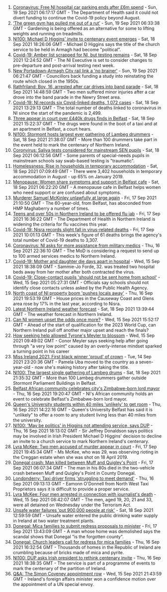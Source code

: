 1. [Coronavirus: Free NI hospital car parking ends after £6m spend](https://www.bbc.co.uk/news/uk-northern-ireland-58570838?at_medium=RSS&at_campaign=KARANGA) - Sun, 19 Sep 2021 06:17:17 GMT - The Department of Health said it could not divert funding to continue the Covid-19 policy beyond August.
2. [‘The green gym has pulled me out of a rut’](https://www.bbc.co.uk/news/uk-northern-ireland-58436618?at_medium=RSS&at_campaign=KARANGA) - Sun, 19 Sep 2021 06:33:38 GMT - Gardening is being offered as an alternative for some to lifting weights and running on treadmills.
3. [NI100: Michael D Higgins' invite to centenary event emerges](https://www.bbc.co.uk/news/uk-northern-ireland-58612070?at_medium=RSS&at_campaign=KARANGA) - Sat, 18 Sep 2021 18:26:06 GMT - Michael D Higgins says the title of the church service to be held in Armagh had become "political".
4. [Covid-19: Amber list scrapped for NI, but testing remains](https://www.bbc.co.uk/news/uk-northern-ireland-58609107?at_medium=RSS&at_campaign=KARANGA) - Sat, 18 Sep 2021 12:24:52 GMT - The NI Executive is set to consider changes to pre-departure and post-arrival testing next week.
5. [New Portadown-Armagh City rail link a 'no brainer'](https://www.bbc.co.uk/news/uk-northern-ireland-58596625?at_medium=RSS&at_campaign=KARANGA) - Sun, 19 Sep 2021 06:21:47 GMT - Councillors back funding a study into reinstating the route which closed in the 1950s.
6. [Rathfriland: Boy, 16, arrested after car drives into band parade](https://www.bbc.co.uk/news/uk-northern-ireland-58607794?at_medium=RSS&at_campaign=KARANGA) - Sat, 18 Sep 2021 14:48:59 GMT - Two men suffered minor injuries after a car drove into the band parade in the Newry Street area.
7. [Covid-19: NI records six Covid-linked deaths, 1,072 cases](https://www.bbc.co.uk/news/uk-northern-ireland-58610005?at_medium=RSS&at_campaign=KARANGA) - Sat, 18 Sep 2021 13:29:13 GMT - The total number of deaths linked to coronavirus in NI since the start of the pandemic is 2,499.
8. [Three appear in court over £440k drugs finds in Belfast](https://www.bbc.co.uk/news/uk-northern-ireland-58609112?at_medium=RSS&at_campaign=KARANGA) - Sat, 18 Sep 2021 15:22:37 GMT - The drugs were found in the boot of a taxi and at an apartment in Belfast, a court hears.
9. [NI100: Stormont hosts largest ever gathering of Lambeg drummers](https://www.bbc.co.uk/news/uk-northern-ireland-58612163?at_medium=RSS&at_campaign=KARANGA) - Sat, 18 Sep 2021 21:38:07 GMT - More than 100 drummers take part in the event held to mark the centenary of Northern Ireland.
10. [Coronvirus: Saliva tests considered for mainstream SEN pupils](https://www.bbc.co.uk/news/uk-northern-ireland-58601609?at_medium=RSS&at_campaign=KARANGA) - Sat, 18 Sep 2021 06:12:56 GMT - Some parents of special-needs pupils in mainstream schools say swab-based testing is "traumatic".
11. [Homelessness: Rise in households in temporary accommodation](https://www.bbc.co.uk/news/uk-northern-ireland-58602977?at_medium=RSS&at_campaign=KARANGA) - Sat, 18 Sep 2021 07:09:49 GMT - There were 3,402 households in temporary accommodation in August - up 65% on January 2019.
12. [Menopause: Women share symptoms and support in Belfast cafe](https://www.bbc.co.uk/news/uk-northern-ireland-58596628?at_medium=RSS&at_campaign=KARANGA) - Sat, 18 Sep 2021 06:22:20 GMT - A menopause cafe in Belfast helps women who need support or are confused about symptoms.
13. [Murderer Samuel McKinley unlawfully at large again](https://www.bbc.co.uk/news/uk-northern-ireland-58602979?at_medium=RSS&at_campaign=KARANGA) - Fri, 17 Sep 2021 21:10:50 GMT - The 60-year-old, from Belfast, has absconded from HMP Maghaberry a number of times.
14. [Teens and over 50s in Northern Ireland to be offered flu jab](https://www.bbc.co.uk/news/uk-northern-ireland-58602611?at_medium=RSS&at_campaign=KARANGA) - Fri, 17 Sep 2021 16:36:22 GMT - The Department of Health in Northern Ireland is widening the criteria for flu vaccines this year.
15. [Covid-19: Nisra records slight fall in virus-related deaths](https://www.bbc.co.uk/news/uk-northern-ireland-58596552?at_medium=RSS&at_campaign=KARANGA) - Fri, 17 Sep 2021 10:01:13 GMT - This week's figure of 61 deaths brings the agency's total number of Covid-19 deaths to 3,307.
16. [Coronavirus: NI asks for more assistance from military medics](https://www.bbc.co.uk/news/uk-northern-ireland-58587860?at_medium=RSS&at_campaign=KARANGA) - Thu, 16 Sep 2021 22:36:10 GMT - The MoD is considering a request to send up to 100 armed services medics to Northern Ireland.
17. [Covid-19: Mother and daughter die days apart in hospital](https://www.bbc.co.uk/news/uk-northern-ireland-58575722?at_medium=RSS&at_campaign=KARANGA) - Wed, 15 Sep 2021 18:38:09 GMT - Sammie-Jo Forde, 32. was treated two hospital beds away from her mother after both contracted the virus.
18. [Covid-19: Close-contact pupils 'should not be sent home from school'](https://www.bbc.co.uk/news/uk-northern-ireland-58565658?at_medium=RSS&at_campaign=KARANGA) - Wed, 15 Sep 2021 05:27:31 GMT - Officials say schools should not identify close contacts unless asked by the Public Health Agency.
19. [North coast of NI property boom 'pushes locals away'](https://www.bbc.co.uk/news/uk-northern-ireland-58578034?at_medium=RSS&at_campaign=KARANGA) - Thu, 16 Sep 2021 19:53:19 GMT - House prices in the Causeway Coast and Glens area rose by 17% in the last year, according to Nisra.
20. [Latest Northern Ireland weather forecast](https://www.bbc.co.uk/news/uk-northern-ireland-26018439?at_medium=RSS&at_campaign=KARANGA) - Sat, 18 Sep 2021 13:39:44 GMT - The weather forecast in Northern Ireland.
21. [Can NI women upset the odds once more?](https://www.bbc.co.uk/sport/football/58544007?at_medium=RSS&at_campaign=KARANGA) - Wed, 15 Sep 2021 15:52:17 GMT - Ahead of the start of qualification for the 2023 World Cup, can Northern Ireland pull off another major upset and reach the finals?
22. [How seeking help allowed Tyrone's Meyler to blossom](https://www.bbc.co.uk/sport/gaelic-games/58569332?at_medium=RSS&at_campaign=KARANGA) - Wed, 15 Sep 2021 09:49:02 GMT - Conor Meyler says seeking help after going through "a very low point" caused by an overly-intense mindset sparked a turning point in his career
23. [Miss Ireland 2021: First black winner 'proud' of crown](https://www.bbc.co.uk/news/newsbeat-58558667?at_medium=RSS&at_campaign=KARANGA) - Tue, 14 Sep 2021 23:20:36 GMT - Pamela Uba moved to the country as a seven-year-old - now she's making history after taking the title.
24. [NI100: The largest single gathering of Lambeg drums](https://www.bbc.co.uk/news/uk-northern-ireland-58612164?at_medium=RSS&at_campaign=KARANGA) - Sat, 18 Sep 2021 21:35:32 GMT - More than 100 Lambeg drummers gather outside Stormont Parliament Buildings in Belfast.
25. [Belfast African community celebrates city's Zimbabwe-born lord mayor](https://www.bbc.co.uk/news/uk-northern-ireland-58586546?at_medium=RSS&at_campaign=KARANGA) - Thu, 16 Sep 2021 19:20:47 GMT - NI's African community holds an event to celebrate Belfast's Zimbabwe-born lord mayor.
26. [Queen's University students within 40 miles 'unlikely' to get room](https://www.bbc.co.uk/news/uk-northern-ireland-58588388?at_medium=RSS&at_campaign=KARANGA) - Thu, 16 Sep 2021 14:22:16 GMT - Queen's University Belfast has said it is "unlikely" to offer a room to any student living less than 40 miles from the university.
27. [NI100: 'May be politics' in Higgins not attending service, says DUP](https://www.bbc.co.uk/news/uk-northern-ireland-58588391?at_medium=RSS&at_campaign=KARANGA) - Thu, 16 Sep 2021 18:13:02 GMT - Sir Jeffrey Donaldson says politics may be involved in Irish President Michael D Higgins' decision to decline an invite to a church service to mark Northern Ireland's centenary.
28. [Lyra McKee: Two men accused of murder appear in court](https://www.bbc.co.uk/news/uk-northern-ireland-foyle-west-58593564?at_medium=RSS&at_campaign=KARANGA) - Fri, 17 Sep 2021 19:45:34 GMT - Ms McKee, who was 29, was observing rioting in the Creggan estate when she was shot on 18 April 2019.
29. [Donegal crash: Man killed between Muff and Quigley's Point](https://www.bbc.co.uk/news/world-europe-58593563?at_medium=RSS&at_campaign=KARANGA) - Fri, 17 Sep 2021 06:07:34 GMT - The man in his 80s died in the two-vehicle crash between Muff and Quigley's Point in County Donegal.
30. [Londonderry: Taxi driver firms 'struggling to meet demand'](https://www.bbc.co.uk/news/uk-northern-ireland-foyle-west-58581113?at_medium=RSS&at_campaign=KARANGA) - Thu, 16 Sep 2021 09:13:13 GMT - Eamonn O'Donnell from North West Taxi Proprietors says it is difficult to provide a proper service.
31. [Lyra McKee: Four men arrested in connection with journalist's death](https://www.bbc.co.uk/news/uk-northern-ireland-56907220?at_medium=RSS&at_campaign=KARANGA) - Wed, 15 Sep 2021 08:42:07 GMT - The men, aged 19, 20, 21 and 33, were all detained on Wednesday under the Terrorism Act.
32. [Unsafe water failures 'put 900,000 people at risk'](https://www.bbc.co.uk/news/world-europe-58607793?at_medium=RSS&at_campaign=KARANGA) - Sat, 18 Sep 2021 12:59:59 GMT - Unsafe water entered the public drinking water supply in Ireland at two water treatment plants.
33. [Donegal: Mica families to submit redress proposals to minister](https://www.bbc.co.uk/news/world-europe-58591286?at_medium=RSS&at_campaign=KARANGA) - Fri, 17 Sep 2021 13:43:09 GMT - A man whose home was demolished says the scandal shows that Donegal "is the forgotten county".
34. [Donegal: Church leaders call for redress for mica families](https://www.bbc.co.uk/news/world-europe-58589591?at_medium=RSS&at_campaign=KARANGA) - Thu, 16 Sep 2021 16:32:54 GMT - Thousands of homes in the Republic of Ireland are crumbling because of bricks made of mica and pyrite.
35. [NI100: DUP asks Irish president to rethink centenary invite](https://www.bbc.co.uk/news/uk-northern-ireland-58579399?at_medium=RSS&at_campaign=KARANGA) - Thu, 16 Sep 2021 18:38:35 GMT - The service is part of a programme of events to mark the centenary of the partition of Ireland.
36. [Q&A: The Simon Coveney appointment row](https://www.bbc.co.uk/news/world-europe-58548728?at_medium=RSS&at_campaign=KARANGA) - Wed, 15 Sep 2021 21:43:59 GMT - Ireland's foreign affairs minister won a confidence motion over the appointment of a UN special envoy.
